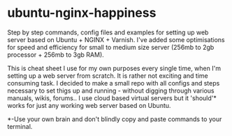 ubuntu-nginx-happiness
======================

Step by step commands, config files and examples for setting up web server based on Ubuntu + NGINX + Varnish.
I've added some optimisations for speed and efficiency for small to medium size server (256mb to 2gb processor + 256mb to 3gb RAM).

This is cheat sheet I use for my own purposes every single time, when I'm setting up a web server from scratch. It is rather not exciting and time consuming task. I decided to make a small repo with all configs and steps necessary to set thigs up and running - without digging through various manuals, wikis, forums..
I use cloud based virtual servers but it 'should'* works for just any working web server based on Ubuntu.

*-Use your own brain and don't blindly copy and paste commands to your terminal.
